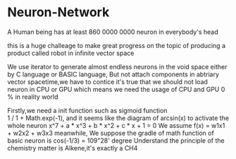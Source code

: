 # Neuron-Network
A Human being has at least 860 0000 0000 neuron in everybody's head

this is a huge challeage to make great progress on the topic of producing a product called robot in infinite vector space

We use iterator to generate almost endless neurons in the void space either by C language or BASIC language,
But not attach components in abtriary vector spacetime,we have to contice it's true that we should not load neuron in CPU or GPU which means we need the usage
of CPU and GPU 0 % in reality world

Firstly,we need a init function such as sigmoid function  
    1 / 1 + Math.exp(-1),
and it seems like the diagram of arcsin(x)
to activate the whole neuron 
    x^7 + a * x^3 + b * x^2 + c * x + 1 = 0
We assume f(x) = w1x1 + w2x2 + w3x3 
meanwhile,
We suppose the gradle of math function of basic neuron is 
cos(-1/3) = 109"28' degree 
Understand the principle of the chemistry matter is Alkene,it's exactly a CH4 
